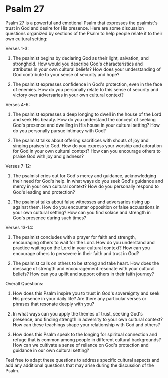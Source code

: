 # Psalm 27

Psalm 27 is a powerful and emotional Psalm that expresses the psalmist's trust in God and desire for His presence. Here are some discussion questions organized by sections of the Psalm to help people relate it to their own cultural setting:

Verses 1-3:

1. The psalmist begins by declaring God as their light, salvation, and stronghold. How would you describe God's characteristics and attributes in your own cultural beliefs? How does your understanding of God contribute to your sense of security and hope?

2. The psalmist expresses confidence in God's protection, even in the face of enemies. How do you personally relate to this sense of security and victory over adversaries in your own cultural context?

Verses 4-6:

1. The psalmist expresses a deep longing to dwell in the house of the Lord and seek His beauty. How do you understand the concept of seeking God's presence and dwelling in His house in your cultural setting? How do you personally pursue intimacy with God?

2. The psalmist talks about offering sacrifices with shouts of joy and singing praises to God. How do you express your worship and adoration for God in your own cultural context? How can you encourage others to praise God with joy and gladness?

Verses 7-12:

1. The psalmist cries out for God's mercy and guidance, acknowledging their need for God's help. In what ways do you seek God's guidance and mercy in your own cultural context? How do you personally respond to God's leading and protection?

2. The psalmist talks about false witnesses and adversaries rising up against them. How do you encounter opposition or false accusations in your own cultural setting? How can you find solace and strength in God's presence during such times?

Verses 13-14:

1. The psalmist concludes with a prayer for faith and strength, encouraging others to wait for the Lord. How do you understand and practice waiting on the Lord in your cultural context? How can you encourage others to persevere in their faith and trust in God?

2. The psalmist calls on others to be strong and take heart. How does the message of strength and encouragement resonate with your cultural beliefs? How can you uplift and support others in their faith journey?

Overall Questions:

1. How does this Psalm inspire you to trust in God's sovereignty and seek His presence in your daily life? Are there any particular verses or phrases that resonate deeply with you? 

2. In what ways can you apply the themes of trust, seeking God's presence, and finding strength in adversity to your own cultural context? How can these teachings shape your relationship with God and others?

3. How does this Psalm speak to the longing for spiritual connection and refuge that is common among people in different cultural backgrounds? How can we cultivate a sense of reliance on God's protection and guidance in our own cultural setting?

Feel free to adapt these questions to address specific cultural aspects and add any additional questions that may arise during the discussion of the Psalm.